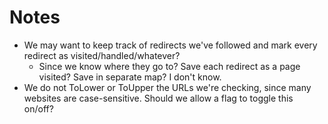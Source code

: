 # Notes

- We may want to keep track of redirects we've followed and mark every redirect as visited/handled/whatever?
  - Since we know where they go to? Save each redirect as a page visited? Save in separate map? I don't know.
- We do not ToLower or ToUpper the URLs we're checking, since many websites are case-sensitive. Should we allow a flag to toggle this on/off?
